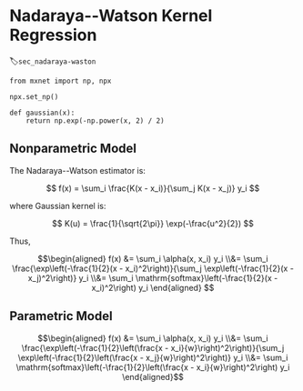 # Nadaraya--Watson Kernel Regression
:label:`sec_nadaraya-waston`

```{.python .input  n=2}
from mxnet import np, npx

npx.set_np()

def gaussian(x):
    return np.exp(-np.power(x, 2) / 2)

```

## Nonparametric Model

The Nadaraya--Watson estimator is:

$$
f(x) = \sum_i \frac{K(x - x_i)}{\sum_j K(x - x_j)} y_i
$$

where Gaussian kernel is:

$$
K(u) = \frac{1}{\sqrt{2\pi}} \exp(-\frac{u^2}{2})
$$


Thus,

$$\begin{aligned} f(x) &= \sum_i \alpha(x, x_i) y_i \\&= \sum_i \frac{\exp\left(-\frac{1}{2}(x - x_i)^2\right)}{\sum_j \exp\left(-\frac{1}{2}(x - x_j)^2\right)} y_i \\&= \sum_i \mathrm{softmax}\left(-\frac{1}{2}(x - x_i)^2\right) y_i \end{aligned} $$


## Parametric Model

$$\begin{aligned}
f(x) &= \sum_i \alpha(x, x_i) y_i \\&= \sum_i \frac{\exp\left(-\frac{1}{2}\left(\frac{x - x_i}{w}\right)^2\right)}{\sum_j \exp\left(-\frac{1}{2}\left(\frac{x - x_j}{w}\right)^2\right)} y_i \\&= \sum_i \mathrm{softmax}\left(-\frac{1}{2}\left(\frac{x - x_i}{w}\right)^2\right) y_i
\end{aligned}$$

